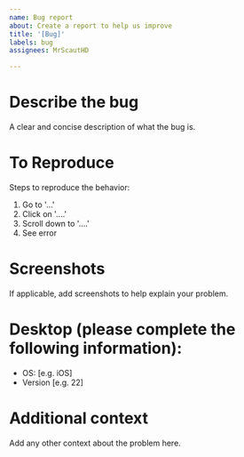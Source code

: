 ```yaml
---
name: Bug report
about: Create a report to help us improve
title: '[Bug]'
labels: bug
assignees: MrScautHD

---
```


Describe the bug
================
A clear and concise description of what the bug is.

To Reproduce
============
Steps to reproduce the behavior:
1. Go to '...'
2. Click on '....'
3. Scroll down to '....'
4. See error

Screenshots
==========
If applicable, add screenshots to help explain your problem.

Desktop (please complete the following information):
=====================================================
 - OS: [e.g. iOS]
 - Version [e.g. 22]

Additional context
======================
Add any other context about the problem here.
